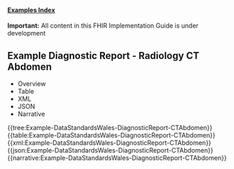 #### [Examples Index]()
<div class="warning"><b>Important:</b> All content in this FHIR Implementation Guide is under development</div>

## Example Diagnostic Report - Radiology CT Abdomen

<div class="tab-wrap">
  <ul class="tab-head">
    <li class="tablink" onclick="openCity(this,'tabtree')" data-target="tabtree">
      Overview
    </li>
    <li class="tablink" onclick="openCity(this,'tabtable')" data-target="tabtable">
      Table
    </li>
    <li class="tablink tab-active" onclick="openCity(this,'tabxml')" data-target="tabxml">
      XML
    </li>    
    <li class="tablink" onclick="openCity(this,'tabjson')" data-target="tabjson">
      JSON
    </li>    
    <li class="tablink" onclick="openCity(this,'tabnarrative')" data-target="tabnarrative">
      Narrative
    </li>
  </ul>
  <div class="tab-main">
    <div id="tabtree" class="tabcontent">
      {{tree:Example-DataStandardsWales-DiagnosticReport-CTAbdomen}}
    </div>
    <div id="tabtable" class="tabcontent">
      {{table:Example-DataStandardsWales-DiagnosticReport-CTAbdomen}}
    </div>       
    <div id="tabxml" class="tabcontent active">      
      {{xml:Example-DataStandardsWales-DiagnosticReport-CTAbdomen}}
    </div>
    <div id="tabjson" class="tabcontent">
      {{json:Example-DataStandardsWales-DiagnosticReport-CTAbdomen}}
    </div>       
    <div id="tabnarrative" class="tabcontent">
      {{narrative:Example-DataStandardsWales-DiagnosticReport-CTAbdomen}}
    </div>  
  </div>
</div>